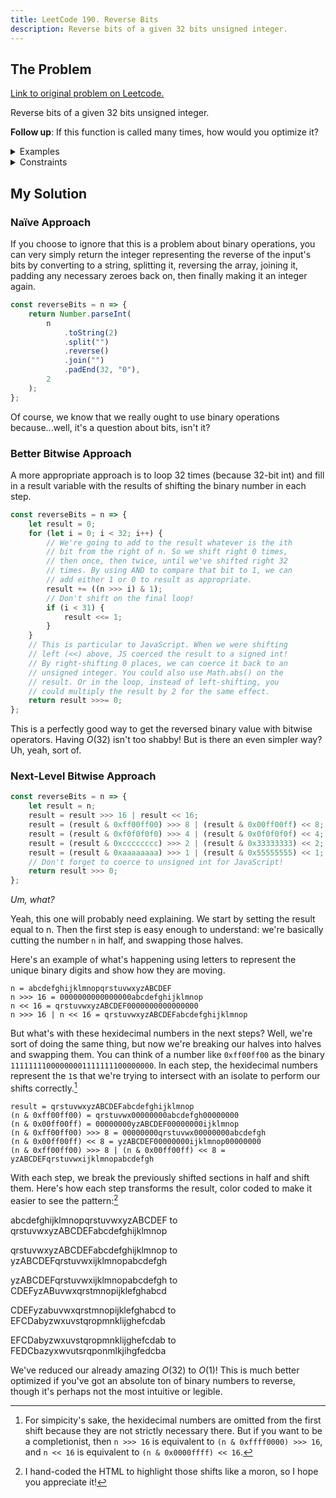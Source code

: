 ```yaml
---
title: LeetCode 190. Reverse Bits
description: Reverse bits of a given 32 bits unsigned integer.
---
```


## The Problem

[Link to original problem on Leetcode.](https://leetcode.com/problems/reverse-bits/)

Reverse bits of a given 32 bits unsigned integer.

**Follow up**: If this function is called many times, how would you optimize it?

<details>
<summary>Examples</summary>

Example 1:

```
Input: n = 00000010100101000001111010011100
Output:    964176192 (00111001011110000010100101000000)
Explanation: The input binary string 00000010100101000001111010011100 represents the unsigned integer 43261596, so return 964176192 which its binary representation is 00111001011110000010100101000000.
```

Example 2:

```
Input: n = 11111111111111111111111111111101
Output:   3221225471 (10111111111111111111111111111111)
Explanation: The input binary string 11111111111111111111111111111101 represents the unsigned integer 4294967293, so return 3221225471 which its binary representation is 10111111111111111111111111111111.
```
</details>

<details>
<summary>Constraints</summary>

The input must be a **binary string** of length `32`
</details>

## My Solution

### Naïve Approach

If you choose to ignore that this is a problem about binary operations, you can very simply return the integer representing the reverse of the input's bits by converting to a string, splitting it, reversing the array, joining it, padding any necessary zeroes back on, then finally making it an integer again.

```javascript
const reverseBits = n => {
	return Number.parseInt(
		n
			.toString(2)
			.split("")
			.reverse()
			.join("")
			.padEnd(32, "0"),
		2
	);
};
```

Of course, we know that we really ought to use binary operations because...well, it's a question about bits, isn't it?

### Better Bitwise Approach

A more appropriate approach is to loop 32 times (because 32-bit int) and fill in a result variable with the results of shifting the binary number in each step.

```javascript
const reverseBits = n => {
	let result = 0;
	for (let i = 0; i < 32; i++) {
		// We're going to add to the result whatever is the ith
		// bit from the right of n. So we shift right 0 times,
		// then once, then twice, until we've shifted right 32
		// times. By using AND to compare that bit to 1, we can
		// add either 1 or 0 to result as appropriate.
		result += ((n >>> i) & 1);
		// Don't shift on the final loop!
		if (i < 31) {
			result <<= 1;
		}
	}
	// This is particular to JavaScript. When we were shifting
	// left (<<) above, JS coerced the result to a signed int!
	// By right-shifting 0 places, we can coerce it back to an
	// unsigned integer. You could also use Math.abs() on the
	// result. Or in the loop, instead of left-shifting, you
	// could multiply the result by 2 for the same effect.
	return result >>>= 0;
};
```

This is a perfectly good way to get the reversed binary value with bitwise operators. Having $O(32)$ isn't too shabby! But is there an even simpler way? Uh, yeah, sort of.

### Next-Level Bitwise Approach

```javascript
const reverseBits = n => {
	let result = n;
	result = result >>> 16 | result << 16;
	result = (result & 0xff00ff00) >>> 8 | (result & 0x00ff00ff) << 8;
	result = (result & 0xf0f0f0f0) >>> 4 | (result & 0x0f0f0f0f) << 4;
	result = (result & 0xcccccccc) >>> 2 | (result & 0x33333333) << 2;
	result = (result & 0xaaaaaaaa) >>> 1 | (result & 0x55555555) << 1;
	// Don't forget to coerce to unsigned int for JavaScript!
	return result >>> 0;
};
```

_Um, what?_

Yeah, this one will probably need explaining. We start by setting the result equal to n. Then the first step is easy enough to understand: we're basically cutting the number `n` in half, and swapping those halves.

Here's an example of what's happening using letters to represent the unique binary digits and show how they are moving.

```
n = abcdefghijklmnopqrstuvwxyzABCDEF
n >>> 16 = 0000000000000000abcdefghijklmnop
n << 16 = qrstuvwxyzABCDEF0000000000000000
n >>> 16 | n << 16 = qrstuvwxyzABCDEFabcdefghijklmnop
```

But what's with these hexidecimal numbers in the next steps? Well, we're sort of doing the same thing, but now we're breaking our halves into halves and swapping them. You can think of a number like `0xff00ff00` as the binary `11111111000000001111111100000000`. In each step, the hexidecimal numbers represent the `1`s that we're trying to intersect with an isolate to perform our shifts correctly.[^1]

```
result = qrstuvwxyzABCDEFabcdefghijklmnop
(n & 0xff00ff00) = qrstuvwx00000000abcdefgh00000000
(n & 0x00ff00ff) = 00000000yzABCDEF00000000ijklmnop
(n & 0xff00ff00) >>> 8 = 00000000qrstuvwx00000000abcdefgh
(n & 0x00ff00ff) << 8 = yzABCDEF00000000ijklmnop00000000
(n & 0xff00ff00) >>> 8 | (n & 0x00ff00ff) << 8 = yzABCDEFqrstuvwxijklmnopabcdefgh
```

With each step, we break the previously shifted sections in half and shift them. Here's how each step transforms the result, color coded to make it easier to see the pattern:[^2]

<p style="font-family: var(--mono)">
  <span style="color: var(--blue-highlight)">abcdefghijklmnop</span><span style="color: var(--red-highlight)">qrstuvwxyzABCDEF</span> to <span style="color: var(--red-highlight)">qrstuvwxyzABCDEF</span><span style="color: var(--blue-highlight)">abcdefghijklmnop</span>
</p>
<p style="font-family: var(--mono)">
  <span style="color: var(--blue-highlight)">qrstuvwx</span><span style="color: var(--red-highlight)">yzABCDEF</span><span style="color: var(--blue-highlight)">abcdefgh</span><span style="color: var(--red-highlight)">ijklmnop</span> to <span style="color: var(--red-highlight)">yzABCDEF</span><span style="color: var(--blue-highlight)">qrstuvwx</span><span style="color: var(--red-highlight)">ijklmnop</span><span style="color: var(--blue-highlight)">abcdefgh</span>
</p>
<p style="font-family: var(--mono)">
  <span style="color: var(--blue-highlight)">yzAB</span><span style="color: var(--red-highlight)">CDEF</span><span style="color: var(--blue-highlight)">qrst</span><span style="color: var(--red-highlight)">uvwx</span><span style="color: var(--blue-highlight)">ijkl</span><span style="color: var(--red-highlight)">mnop</span><span style="color: var(--blue-highlight)">abcd</span><span style="color: var(--red-highlight)">efgh</span> to <span style="color: var(--red-highlight)">CDEF</span><span style="color: var(--blue-highlight)">yzAB</span><span style="color: var(--red-highlight)">uvwx</span><span style="color: var(--blue-highlight)">qrst</span><span style="color: var(--red-highlight)">mnop</span><span style="color: var(--blue-highlight)">ijkl</span><span style="color: var(--red-highlight)">efgh</span><span style="color: var(--blue-highlight)">abcd</span>
</p>
<p style="font-family: var(--mono)">
  <span style="color: var(--red-highlight)">CD</span><span style="color: var(--blue-highlight)">EF</span><span style="color: var(--red-highlight)">yz</span><span style="color: var(--blue-highlight)">ab</span><span style="color: var(--red-highlight)">uv</span><span style="color: var(--blue-highlight)">wx</span><span style="color: var(--red-highlight)">qr</span><span style="color: var(--blue-highlight)">st</span><span style="color: var(--red-highlight)">mn</span><span style="color: var(--blue-highlight)">op</span><span style="color: var(--red-highlight)">ij</span><span style="color: var(--blue-highlight)">kl</span><span style="color: var(--red-highlight)">ef</span><span style="color: var(--blue-highlight)">gh</span><span style="color: var(--red-highlight)">ab</span><span style="color: var(--blue-highlight)">cd</span> to <span style="color: var(--blue-highlight)">EF</span><span style="color: var(--red-highlight)">CD</span><span style="color: var(--blue-highlight)">ab</span><span style="color: var(--red-highlight)">yz</span><span style="color: var(--blue-highlight)">wx</span><span style="color: var(--red-highlight)">uv</span><span style="color: var(--blue-highlight)">st</span><span style="color: var(--red-highlight)">qr</span><span style="color: var(--blue-highlight)">op</span><span style="color: var(--red-highlight)">mn</span><span style="color: var(--blue-highlight)">kl</span><span style="color: var(--red-highlight)">ij</span><span style="color: var(--blue-highlight)">gh</span><span style="color: var(--red-highlight)">ef</span><span style="color: var(--blue-highlight)">cd</span><span style="color: var(--red-highlight)">ab</span>
</p>
<p style="font-family: var(--mono)">
  <span style="color: var(--blue-highlight)">E</span><span style="color: var(--red-highlight)">F</span><span style="color: var(--blue-highlight)">C</span><span style="color: var(--red-highlight)">D</span><span style="color: var(--blue-highlight)">a</span><span style="color: var(--red-highlight)">b</span><span style="color: var(--blue-highlight)">y</span><span style="color: var(--red-highlight)">z</span><span style="color: var(--blue-highlight)">w</span><span style="color: var(--red-highlight)">x</span><span style="color: var(--blue-highlight)">u</span><span style="color: var(--red-highlight)">v</span><span style="color: var(--blue-highlight)">s</span><span style="color: var(--red-highlight)">t</span><span style="color: var(--blue-highlight)">q</span><span style="color: var(--red-highlight)">r</span><span style="color: var(--blue-highlight)">o</span><span style="color: var(--red-highlight)">p</span><span style="color: var(--blue-highlight)">m</span><span style="color: var(--red-highlight)">n</span><span style="color: var(--blue-highlight)">k</span><span style="color: var(--red-highlight)">l</span><span style="color: var(--blue-highlight)">i</span><span style="color: var(--red-highlight)">j</span><span style="color: var(--blue-highlight)">g</span><span style="color: var(--red-highlight)">h</span><span style="color: var(--blue-highlight)">e</span><span style="color: var(--red-highlight)">f</span><span style="color: var(--blue-highlight)">c</span><span style="color: var(--red-highlight)">d</span><span style="color: var(--blue-highlight)">a</span><span style="color: var(--red-highlight)">b</span> to <span style="color: var(--red-highlight)">F</span><span style="color: var(--blue-highlight)">E</span><span style="color: var(--red-highlight)">D</span><span style="color: var(--blue-highlight)">C</span><span style="color: var(--red-highlight)">b</span><span style="color: var(--blue-highlight)">a</span><span style="color: var(--red-highlight)">z</span><span style="color: var(--blue-highlight)">y</span><span style="color: var(--red-highlight)">x</span><span style="color: var(--blue-highlight)">w</span><span style="color: var(--red-highlight)">v</span><span style="color: var(--blue-highlight)">u</span><span style="color: var(--red-highlight)">t</span><span style="color: var(--blue-highlight)">s</span><span style="color: var(--red-highlight)">r</span><span style="color: var(--blue-highlight)">q</span><span style="color: var(--red-highlight)">p</span><span style="color: var(--blue-highlight)">o</span><span style="color: var(--red-highlight)">n</span><span style="color: var(--blue-highlight)">m</span><span style="color: var(--red-highlight)">l</span><span style="color: var(--blue-highlight)">k</span><span style="color: var(--red-highlight)">j</span><span style="color: var(--blue-highlight)">i</span><span style="color: var(--red-highlight)">h</span><span style="color: var(--blue-highlight)">g</span><span style="color: var(--red-highlight)">f</span><span style="color: var(--blue-highlight)">e</span><span style="color: var(--red-highlight)">d</span><span style="color: var(--blue-highlight)">c</span><span style="color: var(--red-highlight)">b</span><span style="color: var(--blue-highlight)">a</span>
  </p>
</p>

We've reduced our already amazing $O(32)$ to $O(1)$! This is much better optimized if you've got an absolute ton of binary numbers to reverse, though it's perhaps not the most intuitive or legible.

[^1]: For simpicity's sake, the hexidecimal numbers are omitted from the first shift because they are not strictly necessary there. But if you want to be a completionist, then `n >>> 16` is equivalent to `(n & 0xffff0000) >>> 16`, and `n << 16` is equivalent to `(n & 0x0000ffff) << 16`.

[^2]: I hand-coded the HTML to highlight those shifts like a moron, so I hope you appreciate it!
